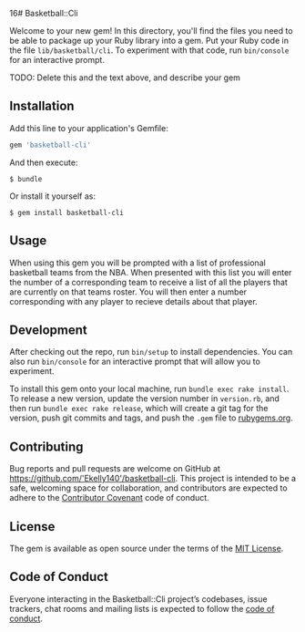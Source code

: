 16# Basketball::Cli

Welcome to your new gem! In this directory, you'll find the files you need to be able to package up your Ruby library into a gem. Put your Ruby code in the file `lib/basketball/cli`. To experiment with that code, run `bin/console` for an interactive prompt.

TODO: Delete this and the text above, and describe your gem

## Installation

Add this line to your application's Gemfile:

```ruby
gem 'basketball-cli'
```

And then execute:

    $ bundle

Or install it yourself as:

    $ gem install basketball-cli

## Usage

When using this gem you will be prompted with a list of professional basketball teams from the NBA. When presented with this list you will enter the number of a corresponding team to receive a list of all the players that are currently on that teams roster. You will then enter a number corresponding with any player to recieve details about that player.

## Development

After checking out the repo, run `bin/setup` to install dependencies. You can also run `bin/console` for an interactive prompt that will allow you to experiment.

To install this gem onto your local machine, run `bundle exec rake install`. To release a new version, update the version number in `version.rb`, and then run `bundle exec rake release`, which will create a git tag for the version, push git commits and tags, and push the `.gem` file to [rubygems.org](https://rubygems.org).

## Contributing

Bug reports and pull requests are welcome on GitHub at https://github.com/'Ekelly140'/basketball-cli. This project is intended to be a safe, welcoming space for collaboration, and contributors are expected to adhere to the [Contributor Covenant](http://contributor-covenant.org) code of conduct.

## License

The gem is available as open source under the terms of the [MIT License](https://opensource.org/licenses/MIT).

## Code of Conduct

Everyone interacting in the Basketball::Cli project’s codebases, issue trackers, chat rooms and mailing lists is expected to follow the [code of conduct](https://github.com/'Ekelly140'/basketball-cli/blob/master/CODE_OF_CONDUCT.md).
